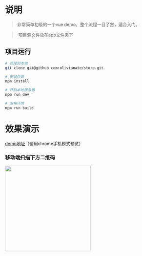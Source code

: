 

# 说明

>  非常简单初级的一个vue demo，整个流程一目了然，适合入门。

>  项目源文件放在app文件夹下

## 项目运行
``` bash
# 克隆到本地
git clone git@github.com:olivianate/store.git

# 安装依赖
npm install

# 开启本地服务器
npm run dev

# 发布环境
npm run build
```


# 效果演示


[demo地址](https://olivianate.github.io/store/)（请用chrome手机模式预览）
   
### 移动端扫描下方二维码
<img src='https://github.com/olivianate/store/tree/master/app/src/assets/images/goods-detail/code.jpg' width="280" height="280" />

